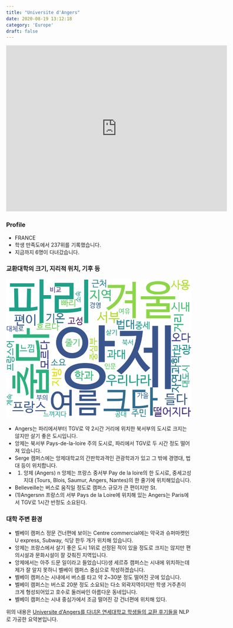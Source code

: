 ```yaml
---
title: "Universite d'Angers"
date: 2020-08-19 13:12:18
category: 'Europe'
draft: false
---
```


<iframe
width="600"
height="450"
frameborder="0" style="border:0"
src="https://www.google.com/maps/embed/v1/place?key=AIzaSyC9e1AME-pVmWC4hBpFdu5S4dKzyepa3HQ&q=Universite+d'Angers&center=47.4784722,-0.5496561&zoom=14" allowfullscreen>
</iframe>

### Profile

* FRANCE
* 학생 만족도에서 237위를 기록했습니다.
* 지금까지 6명이 다녀갔습니다. 

### 교환대학의 크기, 지리적 위치, 기후 등

![gen_info-WordCloud](../univ_wordclouds_okt/gen_info/FR000012_gen_info_okt.png)

* Angers는 파리에서부터 TGV로 약 2시간 거리에 위치한 북서부의 도시로 크지는 않지만 살기 좋은 도시입니다.
* 앙제는 북서부 Pays-de-la-loire 주의 도시로, 파리에서 TGV로 두 시간 정도 떨어져 있습니다.
* Serge 캠퍼스에는 앙제대학교의 간판학과격인 관광학과가 있고 그 밖에 경영대, 법대 등이 위치합니다.
* 1) 앙제 (Angers) n 앙제는 프랑스 중서부 Pay de la loire의 한 도시로, 중세고성지대 (Tours, Blois, Saumur, Angers, Nantes)의 한 줄기에 위치해있습니다.
* Belleveille는 버스로 움직일 정도로 캠퍼스 규모가 큰 편이지만 St.
* (1)Angersnn 프랑스의 서부 Pays de la Loire에 위치해 있는 Angers는 Paris에서 TGV로 1시간 반정도 소요된다.


### 대학 주변 환경

* 벨베이 캠퍼스 정문 건너편에 보이는 Centre commercial에는 약국과 슈퍼마켓인 U express, Subway, 식당 한두 개가 위치해 있습니다.
* 앙제는 프랑스에서 살기 좋은 도시 1위로 선정된 적이 있을 정도로 크지는 않지만 편의시설과 문화시설이 잘 갖춰진 지역입니다.
* 앙제에서는 아주 드문 일이라고 들었습니다)생 세르쥬 캠퍼스는 시내에 위치하는데 제가 잘 알지 못하니 벨베이 캠퍼스 중심으로 작성하겠습니다.
* 벨베이 캠퍼스는 시내에서 버스를 타고 약 2~30분 정도 떨어진 곳에 있습니다.
* 벨베이 캠퍼스는 버스로 20분 정도 소요되는 다소 외곽지역이지만 학생 거주촌이 크게 형성되어있고 호수로 둘러싸인 아름다운 동네입니다.
* 벨베이 캠퍼스는 시내 중심가에서 조금 떨어진 강 건너편에 위치해 있다.


위의 내용은 [Universite d'Angers를 다녀온 연세대학교 학생들의 교환 후기들을](http://oia.yonsei.ac.kr/partner/expReport.asp?ucode=FR000012&bgbn=A) NLP로 가공한 요약본입니다. 
